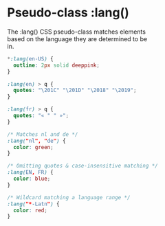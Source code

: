 # Pseudo-class :lang()

The :lang() CSS pseudo-class matches elements  
based on the language they are determined to be  
in.  

```css
*:lang(en-US) {
  outline: 2px solid deeppink;
}

:lang(en) > q {
  quotes: "\201C" "\201D" "\2018" "\2019";
}

:lang(fr) > q {
  quotes: "« " " »";
}

/* Matches nl and de */
:lang("nl", "de") {
  color: green;
}

/* Omitting quotes & case-insensitive matching */
:lang(EN, FR) {
  color: blue;
}

/* Wildcard matching a language range */
:lang("*-Latn") {
  color: red;
}
```

